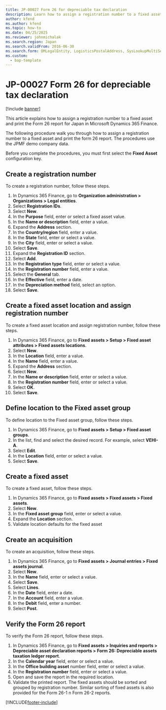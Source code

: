 ```yaml
---
title: JP-00027 Form 26 for depreciable tax declaration
description: Learn how to assign a registration number to a fixed asset and print the Form 26 report for Japan in Microsoft Dynamics 365 Finance.
author: kfend
ms.author: kfend
ms.topic: how-to
ms.date: 04/25/2025
ms.reviewer: johnmichalak
ms.search.region: Japan
ms.search.validFrom: 2016-06-30
ms.search.form: OMLegalEntity, LogisticsPostalAddress, SysLookupMultiSelectGrid, LogisticsAddressCityLookup, AssetLocation, AssetLocationEdit_JP, AssetGroup, AssetTable, LedgerJournalTable, LedgerJournalTransAsset, DefaultDashboard
ms.custom: 
  - bap-template
---
```


# JP-00027 Form 26 for depreciable tax declaration

[!include [banner](../../includes/banner.md)]

This article explains how to assign a registration number to a fixed asset and print the Form 26 report for Japan in Microsoft Dynamics 365 Finance.

The following procedure walk you through how to assign a registration number to a fixed asset and print the form 26 report. The procedures use the JPMF demo company data. 

Before you complete the procedures, you must first select the **Fixed Asset** configuration key.

## Create a registration number

To create a registration number, follow these steps.

1. In Dynamics 365 Finance, go to **Organization administration \> Organizations \> Legal entities**.
1. Select **Registration IDs**.
1. Select **New**.
1. In the **Purpose** field, enter or select a fixed asset value.  
1. In the **Name or description** field, enter a value.
1. Expand the **Address** section.
1. In the **Country/region** field, enter a value.
1. In the **State** field, enter or select a value.
1. In the **City** field, enter or select a value.
1. Select **Save**.
1. Expand the **Registration ID** section.
1. Select **Add**.
1. In the **Registration type** field, enter or select a value.
1. In the **Registration number** field, enter a value.
1. Select the **General** tab.
1. In the **Effective** field, enter a date.
1. In the **Depreciation method** field, select an option.
1. Select **Save**.

## Create a fixed asset location and assign registration number

To create a fixed asset location and assign registration number, follow these steps.

1. In Dynamics 365 Finance, go to **Fixed assets \> Setup \> Fixed asset attributes \> Fixed assets locations**.
1. Select **New**.
1. In the **Location** field, enter a value.
1. In the **Name** field, enter a value.
1. Expand the **Address** section.
1. Select **New**.
1. In the **Name or description** field, enter or select a value.
1. In the **Registration number** field, enter or select a value.
1. Select **OK**.
1. Select **Save**.

## Define location to the Fixed asset group

To define location to the Fixed asset group, follow these steps.

1. In Dynamics 365 Finance, go to **Fixed assets \> Setup \> Fixed asset groups**.
1. In the list, find and select the desired record. For example, select **VEHI-A**.  
1. Select **Edit**.
1. In the **Location** field, enter or select a value.
1. Select **Save**.

## Create a fixed asset

To create a fixed asset, follow these steps.

1. In Dynamics 365 Finance, go to **Fixed assets \> Fixed assets \> Fixed assets**.
1. Select **New**.
1. In the **Fixed asset group** field, enter or select a value.
1. Expand the **Location** section.
1. Validate location defaults for the fixed asset  

## Create an acquisition

To create an acquisition, follow these steps.

1. In Dynamics 365 Finance, go to **Fixed assets \> Journal entries \> Fixed assets journal**.
1. Select **New**.
1. In the **Name** field, enter or select a value.
1. Select **Save**.
1. Select **Lines**.
1. In the **Date** field, enter a date.
1. In the **Account** field, enter a value.
1. In the **Debit** field, enter a number.
1. Select **Post**.

## Verify the Form 26 report

To verify the Form 26 report, follow these steps.

1. In Dynamics 365 Finance, go to **Fixed assets \> Inquiries and reports \> Depreciable asset declaration reports \> Form 26: Depreciable assets taxation ledger report**.
1. In the **Calendar year** field, enter or select a value.
1. In the **Office building asset** number field, enter or select a value.
1. In the **Registration number** field, enter or select a value.
1. Open and save the report in the required location.
1. Validate the printed report. The fixed assets should be sorted and grouped by registration number. Similar sorting of fixed assets is also provided for the Form 26-1 n Form 26-2 reports.  



[!INCLUDE[footer-include](../../../includes/footer-banner.md)]
